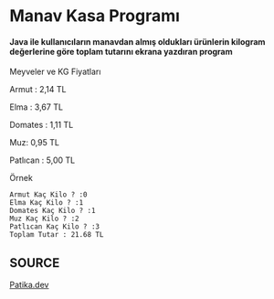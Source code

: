 # Manav Kasa Programı

#### Java ile kullanıcıların manavdan almış oldukları ürünlerin kilogram değerlerine göre toplam tutarını ekrana yazdıran program

Meyveler ve KG Fiyatları

Armut : 2,14 TL

Elma : 3,67 TL

Domates : 1,11 TL

Muz: 0,95 TL

Patlıcan : 5,00 TL

Örnek

```
Armut Kaç Kilo ? :0
Elma Kaç Kilo ? :1
Domates Kaç Kilo ? :1
Muz Kaç Kilo ? :2
Patlıcan Kaç Kilo ? :3
Toplam Tutar : 21.68 TL

```

## SOURCE

[Patika.dev](https://www.patika.dev/tr)